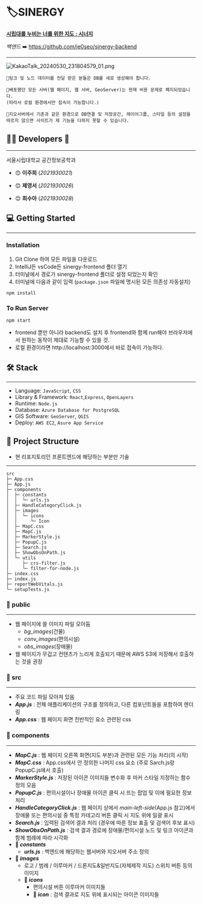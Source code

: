 # 🏷️SINERGY 

[**시립대를 누비는 너를 위한 지도 : 시너지**](https://uos-urbanscience.org/archives/uos_portfolio/%ec%8b%9c%eb%84%88%ec%a7%80-%ec%8b%9c%eb%a6%bd%eb%8c%80%eb%a5%bc-%eb%88%84%eb%b9%84%eb%8a%94-%eb%84%88%eb%a5%bc-%ec%9c%84%ed%95%9c-%ec%a7%80%eb%8f%84
)

*백엔드* ➡️ https://github.com/je0seo/sinergy-backend

---
![KakaoTalk_20240530_231804579_01.png](..%2FKakaoTalk_20240530_231804579_01.png)


```
📍링크 및 노드 데이터를 전달 받은 분들은 DB를 새로 생성해야 합니다.

📍배포했던 모든 서버(웹 페이지, 웹 서버, GeoServer)는 현재 비용 문제로 폐지되었습니다.
(따라서 로컬 환경에서만 접속이 가능합니다.)

📍지오서버에서 기존과 같은 환경으로 DB연결 및 저장공간, 레이어그룹, 스타일 등의 설정을 
따르지 않으면 사이트가 제 기능을 다하지 못할 수 있습니다.
```

## 👩‍💻 Developers 🙌

---
서울시립대학교 공간정보공학과

- 😊 **이주희** (*2021930021*)

- 😊 **제영서** (*2021930026*)

- 😊 **최수아** (*2021930028*)

## 💻 Getting Started

---
### Installation
1. Git Clone 하여 모든 파일을 다운로드
2. IntelliJ든 vsCode든 sinergy-frontend 폴더 열기 
3. 터미널에서 경로가 sinergy-frontend 폴더로 설정 되었는지 확인
5. 터미널에 다음과 같이 입력 (`package.json` 파일에 명시된 모든 의존성 자동설치)
```
npm install
```
### To Run Server
```agsl
npm start
```
- frontend 뿐만 아니라 backend도 설치 후 frontend와 함께 run해야 브라우저에서 원하는 동작이 제대로 기능할 수 있을 것.
- 로컬 환경이라면 http://localhost:3000에서 바로 접속이 가능하다.
## 🛠️ Stack

---
- Language: `JavaScript`, `CSS`
- Library & Framework: `React`,`Express`, `OpenLayers`
- Runtime: `Node.js`
- Database: `Azure Database for PostgreSQL`
- GIS Software: `GeoServer`, `QGIS`
- Deploy: `AWS EC2`, `Asure App Service`
## 📂  Project Structure 

- 현 리포지토리인 프론트엔드에 해당하는 부분만 기술

---
```agsl
src
├─ App.css
├─ App.js
├─ components
│  ├─ constants
│  │  └─ urls.js
│  ├─ HandleCategoryClick.js
│  ├─ images
│  │  └─ icons
│  │     └─ Icon  
│  ├─ MapC.css
│  ├─ MapC.js
│  ├─ MarkerStyle.js
│  ├─ PopupC.js
│  ├─ Search.js
│  ├─ ShowObsOnPath.js
│  └─ utils
│     ├─ crs-filter.js
│     └─ filter-for-node.js
├─ index.css
├─ index.js
├─ reportWebVitals.js
└─ setupTests.js
```

### 📁 public 

---
- 웹 페이지에 쓸 이미지 파일 모아둠
  - *bg_images*(건물)
  - *conv_images*(편의시설)
  - *obs_images*(장애물)
- 웹 페이지가 무겁고 컨텐츠가 느리게 호출되기 때문에 AWS S3에 저장해서 호출하는 것을 권장

### 📁 src

---
- 주요 코드 파일 모아져 있음
- _**App.js**_ : 전체 애플리케이션의 구조를 정의하고, 다른 컴포넌트들을 포함하여 렌더링
- _**App.css**_ : 웹 페이지 화면 전반적인 요소 관련된 css
### 📁 components

---
- **_MapC.js_** : 웹 페이지 오른쪽 화면(지도 부분)과 관련된 모든 기능 처리(의 시작)
- _**MapC.css**_ : App.css에서 안 정의한 나머지 css 요소 (주로 Sarch.js랑 PopupC.js에서 호출)
- _**MarkerStyle.js**_ : 저장된 아이콘 이미지들 변수화 후 마커 스타일 지정하는 함수 정의 모음
- _**PopupC.js**_ : 편의시설이나 장애물 아이콘 클릭 시 뜨는 팝업 및 이에 필요한 정보 처리
- _**HandleCategoryClick.js**_ : 웹 페이지 상에서 *main-left-side*(App.js 참고)에서 장애물 또는 편의시설 중 특정 카테고리 버튼 클릭 시 지도 위에 일괄 표시
- _**Search.js**_ : 입력된 검색어 결과 처리 (경우에 따른 정보 표출 및 검색어 후보 표시)
- _**ShowObsOnPath.js**_ : 검색 결과 경로에 장애물/편의시설 노드 및 링크 아이콘과 함께 범례에 따라 시각화 
- **📁 _constants_**
  - _**urls.js**_ : 백엔드에 해당하는 웹서버와 지오서버 주소 정의
- **📁 _images_**
  - 로고 / 범례 / 이루마커 / 드론지도&일반지도(자체제작 지도) 스위치 버튼 등의 이미지
  - **📁 _icons_**
    - 편의시설 버튼 이루마커 이미지들
    - **📁 _icon_** : 검색 결과로 지도 위에 표시되는 아이콘 이미지들

